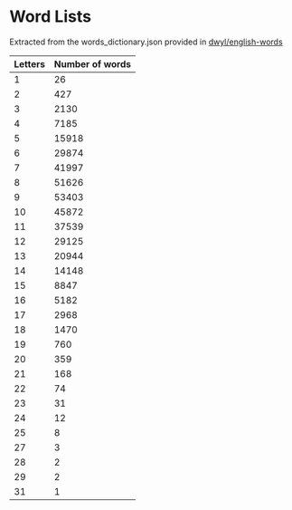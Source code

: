 # Word Lists

Extracted from the words_dictionary.json provided in [dwyl/english-words](https://github.com/dwyl/english-words/)

| Letters | Number of words |
| ------- | --------------- |
| 1       | 26              |
| 2       | 427             |
| 3       | 2130            |
| 4       | 7185            |
| 5       | 15918           |
| 6       | 29874           |
| 7       | 41997           |
| 8       | 51626           |
| 9       | 53403           |
| 10      | 45872           |
| 11      | 37539           |
| 12      | 29125           |
| 13      | 20944           |
| 14      | 14148           |
| 15      | 8847            |
| 16      | 5182            |
| 17      | 2968            |
| 18      | 1470            |
| 19      | 760             |
| 20      | 359             |
| 21      | 168             |
| 22      | 74              |
| 23      | 31              |
| 24      | 12              |
| 25      | 8               |
| 27      | 3               |
| 28      | 2               |
| 29      | 2               |
| 31      | 1               |
